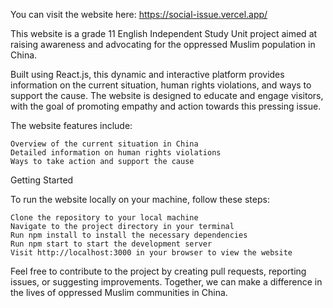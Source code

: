 You can visit the website here: https://social-issue.vercel.app/

This website is a grade 11 English Independent Study Unit project aimed at raising awareness and advocating for the oppressed Muslim population in China.

Built using React.js, this dynamic and interactive platform provides information on the current situation, human rights violations, and ways to support the cause. The website is designed to educate and engage visitors, with the goal of promoting empathy and action towards this pressing issue.

The website features include:

    Overview of the current situation in China
    Detailed information on human rights violations
    Ways to take action and support the cause

Getting Started

To run the website locally on your machine, follow these steps:

    Clone the repository to your local machine
    Navigate to the project directory in your terminal
    Run npm install to install the necessary dependencies
    Run npm start to start the development server
    Visit http://localhost:3000 in your browser to view the website

Feel free to contribute to the project by creating pull requests, reporting issues, or suggesting improvements. Together, we can make a difference in the lives of oppressed Muslim communities in China.
